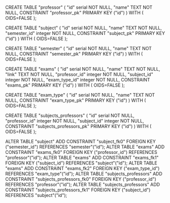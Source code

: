 CREATE TABLE "professor" (
	"id" serial NOT NULL,
	"name" TEXT NOT NULL,
	CONSTRAINT "professor_pk" PRIMARY KEY ("id")
) WITH (
  OIDS=FALSE
);

CREATE TABLE "subject" (
	"id" serial NOT NULL,
	"name" TEXT NOT NULL,
	"semester_id" integer NOT NULL,
	CONSTRAINT "subject_pk" PRIMARY KEY ("id")
) WITH (
  OIDS=FALSE
);

CREATE TABLE "semester" (
	"id" serial NOT NULL,
	"name" TEXT NOT NULL,
	CONSTRAINT "semester_pk" PRIMARY KEY ("id")
) WITH (
  OIDS=FALSE
);

CREATE TABLE "exams" (
	"id" serial NOT NULL,
	"name" TEXT NOT NULL,
	"link" TEXT NOT NULL,
	"professor_id" integer NOT NULL,
	"subject_id" integer NOT NULL,
	"exam_type_id" integer NOT NULL,
	CONSTRAINT "exams_pk" PRIMARY KEY ("id")
) WITH (
  OIDS=FALSE
);

CREATE TABLE "exam_type" (
	"id" serial NOT NULL,
	"name" TEXT NOT NULL,
	CONSTRAINT "exam_type_pk" PRIMARY KEY ("id")
) WITH (
  OIDS=FALSE
);

CREATE TABLE "subjects_professors" (
	"id" serial NOT NULL,
	"professor_id" integer NOT NULL,
	"subject_id" integer NOT NULL,
	CONSTRAINT "subjects_professors_pk" PRIMARY KEY ("id")
) WITH (
  OIDS=FALSE
);

ALTER TABLE "subject" ADD CONSTRAINT "subject_fk0" FOREIGN KEY ("semester_id") REFERENCES "semester"("id");
ALTER TABLE "exams" ADD CONSTRAINT "exams_fk0" FOREIGN KEY ("professor_id") REFERENCES "professor"("id");
ALTER TABLE "exams" ADD CONSTRAINT "exams_fk1" FOREIGN KEY ("subject_id") REFERENCES "subject"("id");
ALTER TABLE "exams" ADD CONSTRAINT "exams_fk2" FOREIGN KEY ("exam_type_id") REFERENCES "exam_type"("id");
ALTER TABLE "subjects_professors" ADD CONSTRAINT "subjects_professors_fk0" FOREIGN KEY ("professor_id") REFERENCES "professor"("id");
ALTER TABLE "subjects_professors" ADD CONSTRAINT "subjects_professors_fk1" FOREIGN KEY ("subject_id") REFERENCES "subject"("id");






